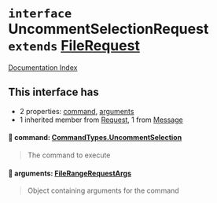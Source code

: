 # `interface` UncommentSelectionRequest `extends` [FileRequest](../interface.FileRequest/README.md)

[Documentation Index](../README.md)

## This interface has

- 2 properties:
[command](#-command-commandtypesuncommentselection),
[arguments](#-arguments-filerangerequestargs)
- 1 inherited member from [Request](../interface.Request/README.md), 1 from [Message](../interface.Message/README.md)


#### 📄 command: [CommandTypes.UncommentSelection](../enum.CommandTypes/README.md#uncommentselection--uncommentselection)

> The command to execute



#### 📄 arguments: [FileRangeRequestArgs](../interface.FileRangeRequestArgs/README.md)

> Object containing arguments for the command



